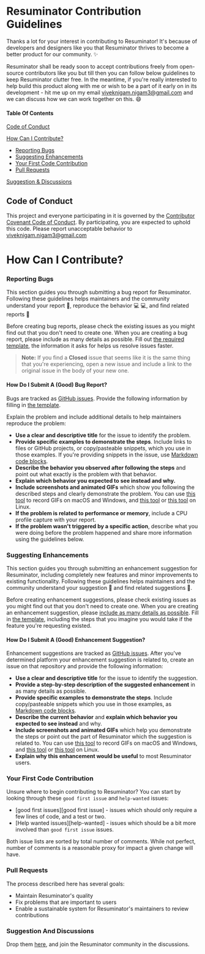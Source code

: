 # Resuminator Contribution Guidelines

Thanks a lot for your interest in contributing to Resuminator! 
It's because of developers and designers like you that Resuminator thrives to become a better product for our community. ✨

Resuminator shall be ready soon to accept contributions freely from open-source contributors like you but till then you can follow below guidelines to keep Resuminator clutter free.
In the meantime, if you're really interested to help build this product along with me 
or wish to be a part of it early on in its development - hit me up on my email [viveknigam.nigam3@gmail.com](mailto:viveknigam.nigam3@gmail.com)
and we can discuss how we can work together on this. 😄

#### Table Of Contents

[Code of Conduct](#code-of-conduct)

[How Can I Contribute?](#how-can-i-contribute)
  * [Reporting Bugs](#reporting-bugs)
  * [Suggesting Enhancements](#suggesting-enhancements)
  * [Your First Code Contribution](#your-first-code-contribution)
  * [Pull Requests](#pull-requests)

[Suggestion & Discussions](#suggestion-and-discussions)


## Code of Conduct

This project and everyone participating in it is governed by the [Contributor Covenant Code of Conduct](CODE_OF_CONDUCT.md). 
By participating, you are expected to uphold this code. Please report unacceptable behavior to [viveknigam.nigam3@gmail.com](mailto:viveknigam.nigam3@gmail.com)

# How Can I Contribute?

### Reporting Bugs

This section guides you through submitting a bug report for Resuminator. Following these guidelines helps maintainers and 
the community understand your report :pencil:, reproduce the behavior :computer: :computer:, and find related reports :mag_right:

Before creating bug reports, please check the existing issues as you might find out that you don't need to create one. 
When you are creating a bug report, please include as many details as possible. 
Fill out [the required template](https://github.com/viveknigam3003/resuminator/issues/new/choose), the information it asks for helps us resolve issues faster.
> **Note:** If you find a **Closed** issue that seems like it is the same thing that you're experiencing, open a new issue and include a link to the original issue in the body of your new one.

#### How Do I Submit A (Good) Bug Report?

Bugs are tracked as [GitHub issues](https://guides.github.com/features/issues/). 
Provide the following information by filling in [the template](https://github.com/viveknigam3003/resuminator/blob/master/.github/ISSUE_TEMPLATE/bug_report.md).

Explain the problem and include additional details to help maintainers reproduce the problem:

* **Use a clear and descriptive title** for the issue to identify the problem.
* **Provide specific examples to demonstrate the steps**. Include links to files or GitHub projects, or copy/pasteable snippets, which you use in those examples. If you're providing snippets in the issue, use [Markdown code blocks](https://help.github.com/articles/markdown-basics/#multiple-lines).
* **Describe the behavior you observed after following the steps** and point out what exactly is the problem with that behavior.
* **Explain which behavior you expected to see instead and why.**
* **Include screenshots and animated GIFs** which show you following the described steps and clearly demonstrate the problem. You can use [this tool](https://www.cockos.com/licecap/) to record GIFs on macOS and Windows, and [this tool](https://github.com/colinkeenan/silentcast) or [this tool](https://github.com/GNOME/byzanz) on Linux.
* **If the problem is related to performance or memory**, include a CPU profile capture with your report.
* **If the problem wasn't triggered by a specific action**, describe what you were doing before the problem happened and share more information using the guidelines below.

### Suggesting Enhancements

This section guides you through submitting an enhancement suggestion for Resuminator, 
including completely new features and minor improvements to existing functionality. Following these guidelines helps maintainers and 
the community understand your suggestion :pencil: and find related suggestions :mag_right:.

Before creating enhancement suggestions, please check existing issues as you might find out that you don't need to create one.
 When you are creating an enhancement suggestion, please [include as many details as possible](#how-do-i-submit-a-good-enhancement-suggestion). 
 Fill in [the template](https://github.com/viveknigam3003/resuminator/blob/master/.github/ISSUE_TEMPLATE/feature_request.md), including the steps that you imagine you would take if the feature you're requesting existed.

#### How Do I Submit A (Good) Enhancement Suggestion?

Enhancement suggestions are tracked as [GitHub issues](https://guides.github.com/features/issues/). After you've determined platform your enhancement suggestion is related to, create an issue on that repository and provide the following information:

* **Use a clear and descriptive title** for the issue to identify the suggestion.
* **Provide a step-by-step description of the suggested enhancement** in as many details as possible.
* **Provide specific examples to demonstrate the steps**. Include copy/pasteable snippets which you use in those examples, as [Markdown code blocks](https://help.github.com/articles/markdown-basics/#multiple-lines).
* **Describe the current behavior** and **explain which behavior you expected to see instead** and why.
* **Include screenshots and animated GIFs** which help you demonstrate the steps or point out the part of Resuminator which the suggestion is related to. You can use [this tool](https://www.cockos.com/licecap/) to record GIFs on macOS and Windows, and [this tool](https://github.com/colinkeenan/silentcast) or [this tool](https://github.com/GNOME/byzanz) on Linux.
* **Explain why this enhancement would be useful** to most Resuminator users.

### Your First Code Contribution

Unsure where to begin contributing to Resuminator? You can start by looking through these `good first issue` and `help-wanted` issues:

* [good first issues][good first issue] - issues which should only require a few lines of code, and a test or two.
* [Help wanted issues][help-wanted] - issues which should be a bit more involved than `good first issue` issues.

Both issue lists are sorted by total number of comments. While not perfect, number of comments is a reasonable proxy for impact a given change will have.

### Pull Requests

The process described here has several goals:

- Maintain Resuminator's quality
- Fix problems that are important to users
- Enable a sustainable system for Resuminator's maintainers to review contributions

### Suggestion And Discussions
Drop them [here](https://github.com/viveknigam3003/resuminator/discussions/5), and join the Resuminator community in the discussions.
